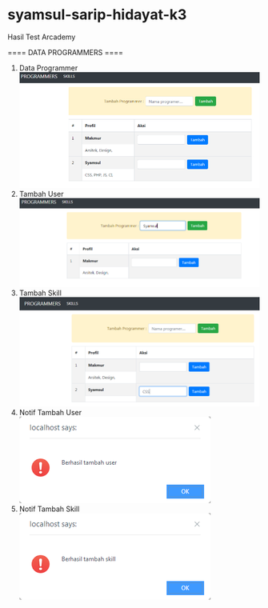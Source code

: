# syamsul-sarip-hidayat-k3
Hasil Test Arcademy

==== DATA PROGRAMMERS ====

1. Data Programmer
	![source](https://github.com/syamsulsariphidayat7/syamsul-sarip-hidayat-k3/blob/master/programmers_app/data_programmers.png)
2. Tambah User
	![source](https://github.com/syamsulsariphidayat7/syamsul-sarip-hidayat-k3/blob/master/programmers_app/tambah_user.png)
3. Tambah Skill
	![source](https://github.com/syamsulsariphidayat7/syamsul-sarip-hidayat-k3/blob/master/programmers_app/tambah_skill_CSS.png)
4. Notif Tambah User
	![source](https://github.com/syamsulsariphidayat7/syamsul-sarip-hidayat-k3/blob/master/programmers_app/notif_tambah_user.png)
5. Notif Tambah Skill
	![source](https://github.com/syamsulsariphidayat7/syamsul-sarip-hidayat-k3/blob/master/programmers_app/notif_tambah_skill.png)

